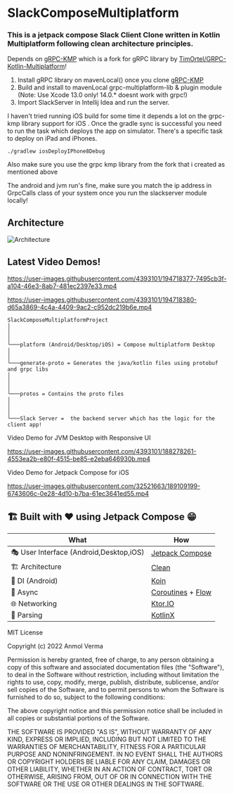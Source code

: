 # SlackComposeMultiplatform

### This is a jetpack compose Slack Client Clone written in Kotlin Multiplatform following clean architecture principles.

Depends on [gRPC-KMP](https://github.com/Anmol92verma/gRPC-KMP) which is a fork for gRPC library by [TimOrtel/GRPC-Kotlin-Multiplatform](https://github.com/TimOrtel/GRPC-Kotlin-Multiplatform)! 

1. Install gRPC library on mavenLocal() once you clone [gRPC-KMP](https://github.com/Anmol92verma/gRPC-KMP)
2. Build and install to mavenLocal grpc-multiplatform-lib & plugin module (Note: Use Xcode 13.0 only! 14.0.* doesnt work with grpc!)
3. Import SlackServer in Intellij Idea and run the server.

I haven't tried running iOS build for some time it depends a lot on the grpc-kmp library support for iOS
.
Once the gradle sync is successful you need to run the task which deploys the app on simulator. 
There's a specific task to deploy on iPad and iPhones.

`./gradlew iosDeployIPhone8Debug`

Also make sure you use the grpc kmp library from the fork that i created as mentioned above

The android and jvm run's fine, make sure you match the ip address in GrpcCalls class of your system once you run the slackserver module locally!

## Architecture

![Architecture](https://user-images.githubusercontent.com/4393101/194482641-9a52c4c8-e609-4fde-9b15-5d44578269b3.png)


## Latest Video Demos!


https://user-images.githubusercontent.com/4393101/194718377-7495cb3f-a104-46e3-8ab7-481ec2397e33.mp4


https://user-images.githubusercontent.com/4393101/194718380-d65a3869-4c4a-4409-9ac2-c952dc219b6e.mp4






```
SlackComposeMultiplatformProject
│    
│      
│
└───platform (Android/Desktop/iOS) = Compose multiplatform Desktop
│      
│     
└───generate-proto = Generates the java/kotlin files using protobuf and grpc libs
│  
│     
│   
└───protos = Contains the proto files
│     
│       
│   
└───Slack Server =  the backend server which has the logic for the client app!
```

Video Demo for JVM Desktop with Responsive UI

https://user-images.githubusercontent.com/4393101/188278261-4553ea2b-e80f-4515-be85-e2eba646930b.mp4

Video Demo for Jetpack Compose for iOS

https://user-images.githubusercontent.com/32521663/189109199-6743606c-0e28-4d10-b7ba-61ec3641ed55.mp4


## 🏗️️ Built with ❤️ using Jetpack Compose 😁

| What            | How                        |
|----------------	|------------------------------	|
| 🎭 User Interface (Android,Desktop,iOS)   | [Jetpack Compose](https://developer.android.com/jetpack/compose)                |
| 🏗 Architecture    | [Clean](https://blog.cleancoder.com/uncle-bob/2012/08/13/the-clean-architecture.html)                            |
| 💉 DI (Android)                | [Koin](https://insert-koin.io/)                        |
| 🌊 Async            | [Coroutines](https://kotlinlang.org/docs/coroutines-overview.html) + [Flow](https://kotlin.github.io/kotlinx.coroutines/kotlinx-coroutines-core/kotlinx.coroutines.flow/-flow/)                |
| 🌐 Networking        | [Ktor.IO](https://ktor.io/)                        |
| 📄 Parsing            | [KotlinX](https://kotlinlang.org/docs/serialization.html)                            |


MIT License

Copyright (c) 2022 Anmol Verma

Permission is hereby granted, free of charge, to any person obtaining a copy
of this software and associated documentation files (the "Software"), to deal
in the Software without restriction, including without limitation the rights
to use, copy, modify, merge, publish, distribute, sublicense, and/or sell
copies of the Software, and to permit persons to whom the Software is
furnished to do so, subject to the following conditions:

The above copyright notice and this permission notice shall be included in all
copies or substantial portions of the Software.

THE SOFTWARE IS PROVIDED "AS IS", WITHOUT WARRANTY OF ANY KIND, EXPRESS OR
IMPLIED, INCLUDING BUT NOT LIMITED TO THE WARRANTIES OF MERCHANTABILITY,
FITNESS FOR A PARTICULAR PURPOSE AND NONINFRINGEMENT. IN NO EVENT SHALL THE
AUTHORS OR COPYRIGHT HOLDERS BE LIABLE FOR ANY CLAIM, DAMAGES OR OTHER
LIABILITY, WHETHER IN AN ACTION OF CONTRACT, TORT OR OTHERWISE, ARISING FROM,
OUT OF OR IN CONNECTION WITH THE SOFTWARE OR THE USE OR OTHER DEALINGS IN THE
SOFTWARE.
